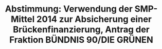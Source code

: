 ---
layout: abstimmung
title: "Abstimmung: Verwendung der SMP-Mittel 2014 zur Absicherung einer Brückenfinanzierung, Antrag der Fraktion BÜNDNIS 90/DIE GRÜNEN"
categories:
 - Finanzen
 - Todo
tags:
 - Todo
abstimmung:
 legislaturperiode: 18
 bundestagssitzung: 117
 abstimmung: 3
links:
 - title: https://www.bundestag.de/parlament/plenum/abstimmung/abstimmung?id=354
   url: https://www.bundestag.de/parlament/plenum/abstimmung/abstimmung?id=354
data:
 - title: Abstimmungsergebnis 20150717_3-data.pdf
   url: /res/abstimmungsliste/20150717_3-data.pdf
 - title: Abstimmungsergebnis 20150717_3_xls-data.csv
   url: /res/abstimmungsliste/analyses/20150717_3_xls-data.csv
preview: |
     Deutscher Bundestag
    
     117. Sitzung des Deutschen Bundestages
     am Freitag, 17.Juli 2015
    
     Endgültiges Ergebnis der Namentlichen Abstimmung Nr. 3
    
     Antrag der Fraktion BÜNDNIS 90/DIE GRÜNEN
     Beschluss des Deutschen Bundestages nach § 4 Absatz 1 Nummer 1 des ESMFinanzierungsgesetzes (ESMFinG);
     Verwendung der SMP-Mittel 2014 zur Absicherung einer Brückenfinanzierung
     Drs. 18/5595
    
     Abgegebene Stimmen insgesamt:
     Nicht abgegebene Stimmen:
     Ja-Stimmen:
    
     598
     32
     75
    
     Nein-Stimmen:
    
     485
    
     Enthaltungen:
    
     38
    
     Ungültige:
    
     Berlin, den 17.07.2015
    
     0
    
     Beginn: 13:44
     Ende: 13:47
---